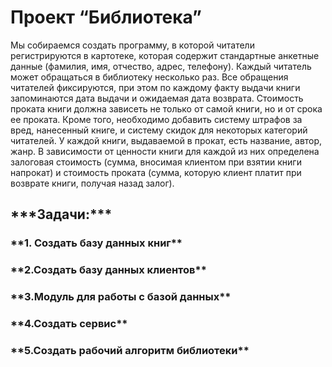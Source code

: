 **<h1>Проект “Библиотека”</h1>**
Мы собираемся создать программу, в которой читатели регистрируются в картотеке, которая содержит стандартные анкетные данные (фамилия, имя, отчество, адрес, телефонy). Каждый читатель может обращаться в библиотеку несколько раз. Все обращения читателей фиксируются, при этом по каждому факту выдачи книги запоминаются дата выдачи и ожидаемая дата возврата. Стоимость проката книги должна зависеть не только от самой книги, но и от срока ее проката. Кроме того, необходимо добавить систему штрафов за вред, нанесенный книге, и систему скидок для некоторых категорий читателей. У каждой книги, выдаваемой в прокат, есть название, автор, жанр. В зависимости от ценности книги для каждой из них определена залоговая стоимость (сумма, вносимая клиентом при взятии книги напрокат) и стоимость проката (сумма, которую клиент платит при возврате книги, получая назад залог).

<h2>***Задачи:***</h2>

<h3>**1. Создать базу данных книг**</h3>
<h3>**2.Создать базу данных клиентов**</h3>
<h3>**3.Модуль для работы с базой данных**</h3>
<h3>**4.Создать сервис**</h3>
<h3>**5.Создать рабочий алгоритм библиотеки**</h3>
